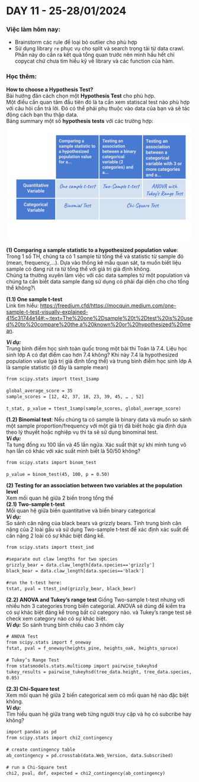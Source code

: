 # DAY 11 - 25-28/01/2024
### Việc làm hôm nay:
- Brainstorm các rule để loại bỏ outlier cho phù hợp
- Sử dụng library `re` phục vụ cho split và search trọng tải từ data crawl. Phần này do cần ra kết quả tổng quan trước nên mình hầu hết chỉ copycat chứ chưa tìm hiểu kỹ về library và các function của hàm.

### Học thêm:
**How to choose a Hypothesis Test?**\
Bài hướng đãn cách chọn một **Hypothesis Test** cho phù hợp.\
Một điều cần quan tâm đầu tiên đó là ta cần xem statiscal test nào phù hợp với câu hỏi cần trả lời. Đó có thể phải phụ thuộc vào data của bạn và sẽ tác động cách bạn thu thập data.\
Bảng summary một số **hypothesis tests** với các trường hợp:
![Alt text](image-7.png)

**(1) Comparing a sample statistic to a hypothesized population value**:\
Trong 1 số TH, chúng ta có 1 sample từ tổng thể và statistic từ sample đó (mean, frequency,...). Dựa vào thống kê mẫu quan sát, ta muốn biết liệu sample có đang rút ra từ tổng thể với giá trị giả định không.\
Chúng ta thường xuyên làm việc với các data samples từ một population và chúng ta cần biết data sample đang sử dụng có phải đại diện cho cho tổng thể không?\

**(1.1) One sample t-test**\
Link tìm hiểu: https://freedium.cfd/https://mocquin.medium.com/one-sample-t-test-visually-explained-415c31744e14#:~:text=The%20one%2Dsample%20t%2Dtest%20is%20used%20to%20compare%20the,a%20known%20or%20hypothesized%20mean.

***Ví dụ:***\
Trung bình điểm học sinh toàn quốc trong một bài thi Toán là 7.4. Liệu học sinh lớp A có đạt điểm cao hơn 7.4 không? Khi này 7.4 là hypothesized population value (giá trị giả định tổng thể) và trung bình điểm học sinh lớp A là sample statistic (ở đây là sample mean)

```
from scipy.stats import ttest_1samp

global_average_score = 35
sample_scores = [12, 42, 37, 18, 23, 39, 45, … , 52]

t_stat, p_value = ttest_1samp(sample_scores, global_average_score)

```

**(1.2) Binomial test**:
Nếu chúng ta có sample là binary data và muốn so sánh một sample proportion/frequency với một giá trị đã biết hoặc gỉa định dựa theo lý thuyết hoặc nghiệp vụ thì ta sẽ sử dụng binominal test.\
***Ví dụ:***\
Ta tung đồng xu 100 lần và 45 lần ngửa. Xác suất thật sự khi mình tung vô hạn lần có khác với xác suất mình biết là 50/50 không?
```
from scipy.stats import binom_test

p_value = binom_test(45, 100, p = 0.50)
```

**(2) Testing for an association between two variables at the population level**\
Xem mối quan hệ giữa 2 biến trong tổng thế\
**(2.1) Two-sample t-test**\
Mối quan hệ giữa biến quantitative và biến binary categorical\
***Ví dụ:***\
So sánh cân nặng của black bears và grizzly bears. Tính trung bình cân nặng của 2 loài gấu và sử dụng Two-sample t-test để xác định xác suất để cân nặng 2 loài có sự khác biệt đáng kể.
```
from scipy.stats import ttest_ind

#separate out claw lengths for two species
grizzly_bear = data.claw_length[data.species=='grizzly']
black_bear = data.claw_length[data.species=='black']

#run the t-test here:
tstat, pval = ttest_ind(grizzly_bear, black_bear)
```

**(2.2) ANOVA and Tukey’s range test**
Giống Two-sample t-test nhưng với nhiều hơn 3 categories trong biến categorial. ANOVA sẽ dùng để kiểm tra có sự khác biệt đáng kể trong bất cứ category nào. và Tukey’s range test sẽ check xem category nào có sự khác biệt.\
***Ví dụ:*** So sánh trung bình chiều cao 3 nhóm cây
```
# ANOVA Test
from scipy.stats import f_oneway
fstat, pval = f_oneway(heights_pine, heights_oak, heights_spruce)

# Tukey’s Range Test
from statsmodels.stats.multicomp import pairwise_tukeyhsd
tukey_results = pairwise_tukeyhsd(tree_data.height, tree_data.species, 0.05)
```

**(2.3) Chi-Square test**\
Xem môí quan hệ giữa 2 biến categorical xem có mối quan hệ nào đặc biệt không. \
***Ví dụ:*** \
Tìm hiểu quan hệ giữa trang web từng người truy cập và họ có subcribe hay không?
```
import pandas as pd
from scipy.stats import chi2_contingency

# create contingency table
ab_contingency = pd.crosstab(data.Web_Version, data.Subscribed)

# run a Chi-Square test
chi2, pval, dof, expected = chi2_contingency(ab_contingency)
```
